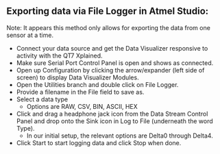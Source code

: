## Exporting data via File Logger in Atmel Studio:
Note: It appears this method only allows for exporting the data from one sensor at a time.
*	Connect your data source and get the Data Visualizer responsive to activity with the QT7 Xplained. 
*	Make sure Serial Port Control Panel is open and shows as connected.
*	Open up Configuration by clicking the arrow/expander (left side of screen) to display Data Visualizer Modules.
*	Open the Utilities branch and double click on File Logger.
*	Provide a filename in the File field to save as.
*	Select a data type
	*	Options are RAW, CSV, BIN, ASCII, HEX
*	Click and drag a headphone jack icon from the Data Stream Control Panel and drop onto the Sink icon in Log to File (underneath the word Type).
	*	In our initial setup, the relevant options are Delta0 through Delta4.
*	Click Start to start logging data and click Stop when done.